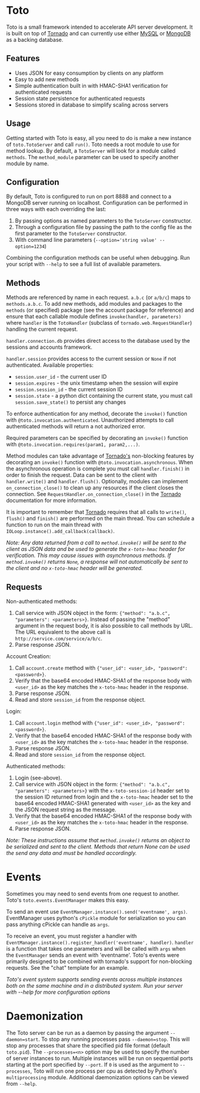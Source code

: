 Toto
===============
Toto is a small framework intended to accelerate API server development. It is
built on top of [Tornado][tornado] and can currently use either [MySQL][mysql] or [MongoDB][mongodb] as a
backing database.

Features
--------
* Uses JSON for easy consumption by clients on any platform
* Easy to add new methods
* Simple authentication built in with HMAC-SHA1 verification for authenticated requests
* Session state persistence for authenticated requests
* Sessions stored in database to simplify scaling across servers

Usage
-----

Getting started with Toto is easy, all you need to do is make a new instance of `toto.TotoServer`
and call `run()`. Toto needs a root module to use for method lookup. By default, a `TotoServer`
will look for a module called `methods`. The `method_module` parameter can be used to specify
another module by name.

Configuration
-------------
By default, Toto is configured to run on port 8888 and connect to a MongoDB server
running on localhost. Configuration can be performed in three ways with each overriding the last:

1. By passing options as named parameters to the `TotoServer` constructor.
2. Through a configuration file by passing the path to the config file as the first parameter to
   the `TotoServer` constructor.
3. With command line parameters (`--option='string value' --option=1234`)

Combining the configuration methods can be useful when debugging. Run your script with `--help`
to see a full list of available parameters.

Methods
-------

Methods are referenced by name in each request. `a.b.c` (or `a/b/c`) maps to `methods.a.b.c`. To add new
methods, add modules and packages to the `methods` (or specified) package (see the account package for
reference) and ensure that each callable module defines `invoke(handler, parameters)`
where `handler` is the `TotoHandler` (subclass of `tornado.web.RequestHandler`) handling
the current request.

`handler.connection.db` provides direct access to the database used by the sessions and
accounts framework.

`handler.session` provides access to the current session or `None` if not authenticated.
Available properties:

* `session.user_id` - the current user ID
* `session.expires` - the unix timestamp when the session will expire
* `session.session_id` - the current session ID
* `session.state` - a python dict containing the current state, you must call
`session.save_state()` to persist any changes

To enforce authentication for any method, decorate the `invoke()` function with
`@toto.invocation.authenticated`. Unauthorized attempts to call authenticated methods
will return a not authorized error.

Required parameters can be specified by decorating an `invoke()` function with
`@toto.invocation.requires(param1, param2,...)`.

Method modules can take advantage of [Tornado's][tornado] non-blocking features by decorating
an `invoke()` function with `@toto.invocation.asynchronous`. When the asynchronous operation is
complete you must call `handler.finish()` in order to finish the request. Data can be sent
to the client with `handler.write()` and `handler.flush()`. Optionally, modules can
implement `on_connection_close()` to clean up any resources if the client closes the
connection. See `RequestHandler.on_connection_close()` in the [Tornado][tornado] documentation
for more information.

It is important to remember that [Tornado][tornado] requires that all calls to `write()`,
`flush()` and `finish()` are performed on the main thread. You can schedule a function to
run on the main thread with `IOLoop.instance().add_callback(callback)`.

_Note: Any data returned from a call to `method.invoke()` will be sent to the client as
JSON data and be used to generate the `x-toto-hmac` header for verification. This may cause
issues with asynchronous methods. If `method.invoke()` returns `None`, a response will not
automatically be sent to the client and no `x-toto-hmac` header will be generated._

Requests
-----------
Non-authenticated methods:

1. Call service with JSON object in the form: `{"method": "a.b.c", "parameters": <parameters>}`. Instead of passing
the "method" argument in the request body, it is also possible to call methods by URL. The URL equivalent to the
above call is `http://service.com/service/a/b/c`.
2. Parse response JSON.

Account Creation:

1. Call `account.create` method with `{"user_id": <user_id>, "password": <password>}`.
2. Verify that the base64 encoded HMAC-SHA1 of the response body with `<user_id>` as the key matches the `x-toto-hmac` 
header in the response.
3. Parse response JSON.
4. Read and store `session_id` from the response object.

Login:

1. Call `account.login` method with `{"user_id": <user_id>, "password": <password>}`.
2. Verify that the base64 encoded HMAC-SHA1 of the response body with `<user_id>` as the key matches the `x-toto-hmac` 
header in the response.
3. Parse response JSON.
4. Read and store `session_id` from the response object.

Authenticated methods:

1. Login (see-above).
2. Call service with JSON object in the form: `{"method": "a.b.c", "parameters": <parameters>}`
with the `x-toto-session-id` header set to the session ID returned from login and the `x-toto-hmac` header
set to the base64 encoded HMAC-SHA1 generated with `<user_id>` as the key and the JSON request string as
the message.
3. Verify that the base64 encoded HMAC-SHA1 of the response body with `<user_id>` as the key matches the `x-toto-hmac` 
header in the response.
4. Parse response JSON.

_Note: These instructions assume that `method.invoke()` returns an object to be serialized
and sent to the client. Methods that return None can be used the send any data and must be
handled accordingly._

Events
======
Sometimes you may need to send events from one request to another. Toto's `toto.events.EventManager` makes this easy.

To send an event use `EventManager.instance().send('eventname', args)`. EventManager uses python's `cPickle` module
for serialization so you can pass anything cPickle can handle as `args`.

To receive an event, you must register a handler with `EventManager.instance().register_handler('eventname', handler)`.
`handler` is a function that takes one parameters and will be called with `args` when the `EventManager` sends an event
with 'eventname'. Toto's events were primarily designed to be combined with tornado's support for non-blocking requests.
See the "chat" template for an example.

_Toto's event system supports sending events across multiple instances both on the same machine and in a distributed
system. Run your server with --help for more configuration options_

Daemonization
=============
The Toto server can be run as a daemon by passing the argument `--daemon=start`. To stop any running processes pass
`--daemon=stop`. This will stop any processes that share the specified pid file format (default `toto.pid`). The
`--processes=<n>` option may be used to specify the number of server instances to run. Multiple instances will be run
on sequential ports starting at the port specified by `--port`. If `0` is used as the argument to `--processes`, Toto
will run one process per cpu as detected by Python's `multiprocessing` module. Additional daemonization options can
be viewed from `--help`.

[tornado]:http://www.tornadoweb.org
[mysql]:http://www.mysql.com
[mongodb]:http://www.mongodb.org
